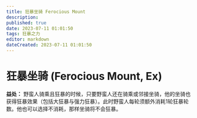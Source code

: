 ```yaml
---
title: 狂暴坐骑 Ferocious Mount
description: 
published: true
date: 2023-07-11 01:01:50
tags: 狂暴之力
editor: markdown
dateCreated: 2023-07-11 01:01:50
---
```


# 狂暴坐骑 (Ferocious Mount, Ex)

**益处：** 野蛮人骑乘且狂暴的时候，只要野蛮人还在骑乘或邻接坐骑，他的坐骑也获得狂暴效果（包括大狂暴与强力狂暴）。此时野蛮人每轮须额外消耗1轮狂暴轮数。他也可以选择不消耗，那样坐骑将不会狂暴。
